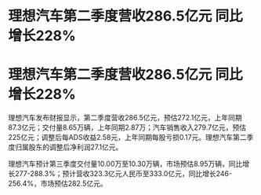 # 理想汽车第二季度营收286.5亿元 同比增长228%

# 理想汽车第二季度营收286.5亿元 同比增长228%

理想汽车发布财报显示，第二季度营收286.5亿元，预估272.1亿元，上年同期87.3亿元；交付量8.65万辆，上年同期2.87万；汽车销售收入279.7亿元，预估225亿元；调整后每ADS收益2.58元，上年同期每股亏损0.17元。理想汽车第二季度归属股东的调整后净利润27.1亿元。

理想汽车预计第三季度交付量10.00万至10.30万辆，市场预估8.95万辆，同比增长277-288.3%；预计营收323.3亿元人民币至333.0亿元，同比增长246-256.4%，市场预估282.5亿元。

